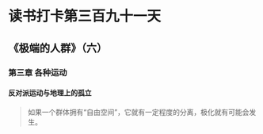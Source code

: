 读书打卡第三百九十一天
===

《极端的人群》（六）
---

### 第三章 各种运动

#### 反对派运动与地理上的孤立

> 如果一个群体拥有“自由空间”，它就有一定程度的分离，极化就有可能会发生。